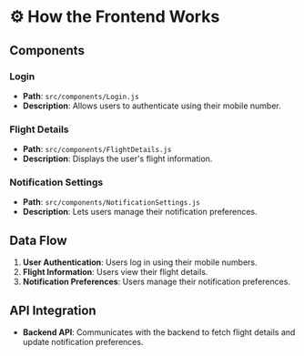 # ⚙️ How the Frontend Works

## Components

### Login

- **Path**: `src/components/Login.js`
- **Description**: Allows users to authenticate using their mobile number.

### Flight Details

- **Path**: `src/components/FlightDetails.js`
- **Description**: Displays the user's flight information.

### Notification Settings

- **Path**: `src/components/NotificationSettings.js`
- **Description**: Lets users manage their notification preferences.

## Data Flow

1. **User Authentication**: Users log in using their mobile numbers.
2. **Flight Information**: Users view their flight details.
3. **Notification Preferences**: Users manage their notification preferences.

## API Integration

- **Backend API**: Communicates with the backend to fetch flight details and update notification preferences.
